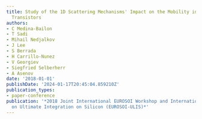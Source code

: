 ```yaml
---
title: Study of the 1D Scattering Mechanisms' Impact on the Mobility in Si Nanowire
  Transistors
authors:
- C Medina-Bailon
- T Sadi
- Mihail Nedjalkov
- J Lee
- S Berrada
- H Carrillo-Nunez
- V Georgiev
- Siegfried Selberherr
- A Asenov
date: '2018-01-01'
publishDate: '2024-01-17T20:45:04.859210Z'
publication_types:
- paper-conference
publication: '*2018 Joint International EUROSOI Workshop and International Conference
  on Ultimate Integration on Silicon (EUROSOI-ULIS)*'
---
```

